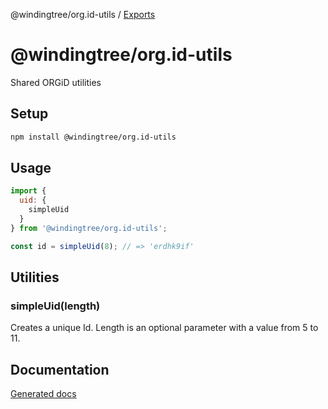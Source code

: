 @windingtree/org.id-utils / [Exports](../modules.md)

# @windingtree/org.id-utils
Shared ORGiD utilities

## Setup

```bash
npm install @windingtree/org.id-utils
```

## Usage

```javascript
import {
  uid: {
    simpleUid
  }
} from '@windingtree/org.id-utils';

const id = simpleUid(8); // => 'erdhk9if'
```

## Utilities

### simpleUid(length)

Creates a unique Id. Length is an optional parameter with a value from 5 to 11.

## Documentation

[Generated docs](./docs/index.html)

